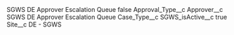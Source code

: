 <?xml version="1.0" encoding="UTF-8"?>
<CustomMetadata xmlns="http://soap.sforce.com/2006/04/metadata" xmlns:xsi="http://www.w3.org/2001/XMLSchema-instance" xmlns:xsd="http://www.w3.org/2001/XMLSchema">
    <label>SGWS DE Approver Escalation Queue</label>
    <protected>false</protected>
    <values>
        <field>Approval_Type__c</field>
        <value xsi:nil="true"/>
    </values>
    <values>
        <field>Approver__c</field>
        <value xsi:type="xsd:string">SGWS DE Approver Escalation Queue</value>
    </values>
    <values>
        <field>Case_Type__c</field>
        <value xsi:nil="true"/>
    </values>
    <values>
        <field>SGWS_isActive__c</field>
        <value xsi:type="xsd:boolean">true</value>
    </values>
    <values>
        <field>Site__c</field>
        <value xsi:type="xsd:string">DE - SGWS</value>
    </values>
</CustomMetadata>
